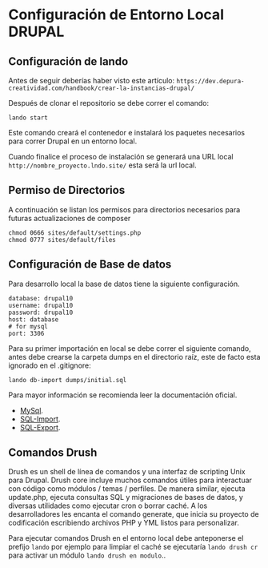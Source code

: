# Configuración de Entorno Local DRUPAL

## Configuración de lando

Antes de seguir deberías haber visto este artículo: `https://dev.depura-creatividad.com/handbook/crear-la-instancias-drupal/`

Después de clonar el repositorio se debe correr el comando:

```
lando start
```
Este comando creará el contenedor e instalará los paquetes necesarios para correr Drupal en un entorno local.

Cuando finalice el proceso de instalación se generará una URL local `http://nombre_proyecto.lndo.site/` esta será la url local.

## Permiso de Directorios

A continuación se listan los permisos para directorios necesarios para futuras actualizaciones de composer

```
chmod 0666 sites/default/settings.php
chmod 0777 sites/default/files
```
## Configuración de Base de datos

Para desarrollo local la base de datos tiene la siguiente configuración.

```
database: drupal10
username: drupal10
password: drupal10
host: database
# for mysql
port: 3306
```

Para su primer importación en local se debe correr el siguiente comando, antes debe crearse la carpeta dumps en el directorio raíz, este de facto esta ignorado en el .gitignore:
```
lando db-import dumps/initial.sql
```

Para mayor información se recomienda leer la documentación oficial.

* [MySql](https://docs.lando.dev/config/mysql.html#configuration).
* [SQL-Import](https://docs.lando.dev/guides/db-import.html).
* [SQL-Export](https://docs.lando.dev/guides/db-export.html).

## Comandos Drush

Drush es un shell de línea de comandos y una interfaz de scripting Unix para Drupal. Drush core incluye muchos comandos útiles para interactuar con código como módulos / temas / perfiles. De manera similar, ejecuta update.php, ejecuta consultas SQL y migraciones de bases de datos, y diversas utilidades como ejecutar cron o borrar caché. A los desarrolladores les encanta el comando generate, que inicia su proyecto de codificación escribiendo archivos PHP y YML listos para personalizar.

Para ejecutar comandos Drush en el entorno local debe anteponerse el prefijo `lando` por ejemplo para limpiar el caché se ejecutaría `lando drush cr` para activar un módulo `lando drush en modulo`..
